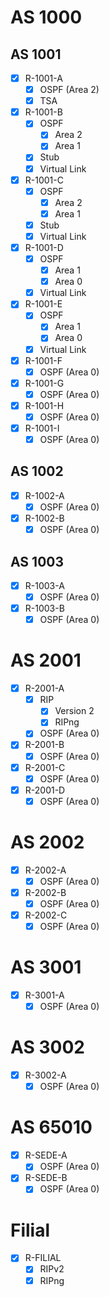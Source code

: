 # AS 1000
## AS 1001

- [x] R-1001-A
	- [x] OSPF (Area 2)
	- [x] TSA
- [x] R-1001-B
	- [x] OSPF
		- [x] Area 2
		- [x] Area 1
	- [x] Stub
	- [x] Virtual Link
- [x] R-1001-C
	- [x] OSPF
		- [x] Area 2
		- [x] Area 1
	- [x] Stub
	- [x] Virtual Link
- [x] R-1001-D
	- [x] OSPF
		- [x] Area 1
		- [x] Area 0
	- [x] Virtual Link
- [x] R-1001-E
	- [x] OSPF
		- [x] Area 1
		- [x] Area 0
	- [x] Virtual Link
- [x] R-1001-F
	- [x] OSPF (Area 0)
- [x] R-1001-G
	- [x] OSPF (Area 0)
- [x] R-1001-H
	- [x] OSPF (Area 0)
- [x] R-1001-I
	- [x] OSPF (Area 0)

## AS 1002

- [x] R-1002-A
	- [x] OSPF (Area 0)
- [x] R-1002-B 
	- [x] OSPF (Area 0)
## AS 1003

- [x] R-1003-A
	- [x] OSPF (Area 0)
- [x] R-1003-B
	- [x] OSPF (Area 0)
# AS 2001

- [x] R-2001-A
	- [x] RIP
		- [x] Version 2
		- [x] RIPng
	- [x] OSPF (Area 0)
- [x] R-2001-B
	- [x] OSPF (Area 0)
- [x] R-2001-C
	- [x] OSPF (Area 0)
- [x] R-2001-D
	- [x] OSPF (Area 0)

# AS 2002

- [x] R-2002-A
	- [x] OSPF (Area 0)
- [x] R-2002-B
	- [x] OSPF (Area 0)
- [x] R-2002-C
	- [x] OSPF (Area 0)

# AS 3001

- [x] R-3001-A
	- [x] OSPF (Area 0)

# AS 3002

- [x] R-3002-A
	- [x] OSPF (Area 0)

# AS 65010

- [x] R-SEDE-A
	- [x] OSPF (Area 0)
- [x] R-SEDE-B
	- [x] OSPF (Area 0)

# Filial

- [x] R-FILIAL
	- [x] RIPv2
	- [x] RIPng